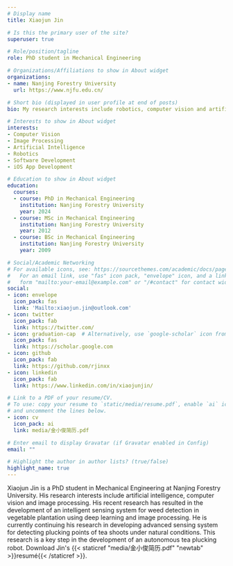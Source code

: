 ```yaml
---
# Display name
title: Xiaojun Jin

# Is this the primary user of the site?
superuser: true

# Role/position/tagline
role: PhD student in Mechanical Engineering

# Organizations/Affiliations to show in About widget
organizations:
- name: Nanjing Forestry University
  url: https://www.njfu.edu.cn/

# Short bio (displayed in user profile at end of posts)
bio: My research interests include robotics, computer vision and artificial intelligence.

# Interests to show in About widget
interests:
- Computer Vision
- Image Processing
- Artificial Intelligence
- Robotics
- Software Development
- iOS App Development

# Education to show in About widget
education:
  courses:
  - course: PhD in Mechanical Engineering
    institution: Nanjing Forestry University
    year: 2024
  - course: MSc in Mechanical Engineering
    institution: Nanjing Forestry University
    year: 2012
  - course: BSc in Mechanical Engineering
    institution: Nanjing Forestry University
    year: 2009

# Social/Academic Networking
# For available icons, see: https://sourcethemes.com/academic/docs/page-builder/#icons
#   For an email link, use "fas" icon pack, "envelope" icon, and a link in the
#   form "mailto:your-email@example.com" or "/#contact" for contact widget.
social:
- icon: envelope
  icon_pack: fas
  link: 'Mailto:xiaojun.jin@outlook.com'
- icon: twitter
  icon_pack: fab
  link: https://twitter.com/
- icon: graduation-cap  # Alternatively, use `google-scholar` icon from `ai` icon pack
  icon_pack: fas
  link: https://scholar.google.com
- icon: github
  icon_pack: fab
  link: https://github.com/rjinxx
- icon: linkedin
  icon_pack: fab
  link: https://www.linkedin.com/in/xiaojunjin/

# Link to a PDF of your resume/CV.
# To use: copy your resume to `static/media/resume.pdf`, enable `ai` icons in `params.toml`, 
# and uncomment the lines below.
- icon: cv
  icon_pack: ai
  link: media/金小俊简历.pdf

# Enter email to display Gravatar (if Gravatar enabled in Config)
email: ""

# Highlight the author in author lists? (true/false)
highlight_name: true
---
```


Xiaojun Jin is a PhD student in Mechanical Engineering at Nanjing Forestry University. His research interests include artificial intelligence, computer vision and image processing. His recent research has resulted in the development of an intelligent sensing system for weed detection in vegetable plantation using deep learning and image processing. He is currently continuing his research in developing advanced sensing system for detecting plucking points of tea shoots under natural conditions. This research is a key step in the development of an autonomous tea plucking robot. Download Jin's {{< staticref "media/金小俊简历.pdf" "newtab" >}}resumé{{< /staticref >}}.
